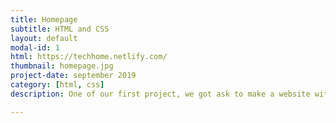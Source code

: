 ```yaml
---
title: Homepage
subtitle: HTML and CSS 
layout: default
modal-id: 1
html: https://techhome.netlify.com/
thumbnail: homepage.jpg
project-date: september 2019
category: [html, css]
description: One of our first project, we got ask to make a website with 4 sections, and have it linked on the nav bar.

---
```

